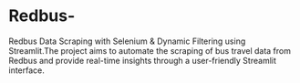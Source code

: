 # Redbus-
Redbus Data Scraping with Selenium &amp; Dynamic Filtering using Streamlit.The project aims to automate the scraping of bus travel data from Redbus and provide real-time insights through a user-friendly Streamlit interface.
